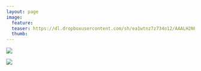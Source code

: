 ```yaml
---
layout: page
image:
  feature:
  teaser: https://dl.dropboxusercontent.com/sh/ea1wtnz7z734o12/AAALH2NFg8nzcovskvuQF_5Ka/luontokuvat/talvi/IMG07740-245px.jpg
  thumb:
---
```


[![](https://dl.dropboxusercontent.com/sh/ea1wtnz7z734o12/AAAnmMjKEw_WleNh9Z373fwwa/luontokuvat/talvi/IMG07749-800px.jpg)](https://dl.dropboxusercontent.com/sh/ea1wtnz7z734o12/AAAs9Gd8TZ1w2OHwlIsUuP_wa/luontokuvat/talvi/IMG07749.jpg)

[![](https://dl.dropboxusercontent.com/sh/ea1wtnz7z734o12/AAA-fAL8reaCC4NCd-l-WNzua/luontokuvat/talvi/IMG07740-800px.jpg)](https://dl.dropboxusercontent.com/sh/ea1wtnz7z734o12/AAA0CtImcsH006AkHmsnSwria/luontokuvat/talvi/IMG07740.jpg)
